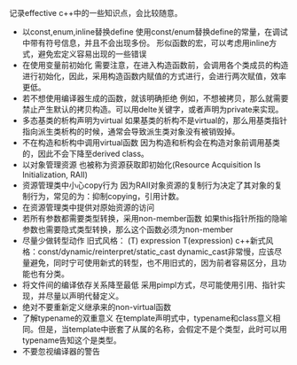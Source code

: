 记录effective c++中的一些知识点，会比较随意。
* 以const,enum,inline替换define
使用const/enum替换define的常量，在调试中带有符号信息，并且不会出现多份。
形似函数的宏，可以考虑用inline方式，避免宏定义容易出现的一些错误
* 在使用变量前初始化
需要注意，在进入构造函数前，会调用各个类成员的构造进行初始化，因此，采用构造函数内赋值的方式进行，会进行两次赋值，效率更低。
* 若不想使用编译器生成的函数，就该明确拒绝
例如，不想被拷贝，那么就需要禁止产生默认的拷贝构造。可以用delte关键字，或者声明为private来实现。
* 多态基类的析构声明为virtual
如果基类的析构不是virtual的，那么用基类指针指向派生类析构的时候，通常会导致派生类对象没有被销毁掉。
* 不在构造和析构中调用virtual函数
因为构造和析构会在构造对象前调用基类的，因此不会下降至derived class。
* 以对象管理资源
也被称为资源获取即初始化(Resource Acquisition Is Initialization, RAII)
* 资源管理类中小心copy行为
因为RAII对象资源的复制行为决定了其对象的复制行为，常见的为：抑制copying，引用计数。
* 在资源管理类中提供对原始资源的访问
* 若所有参数都需要类型转换，采用non-member函数
如果this指针所指的隐喻参数也需要隐式类型转换，那么这个函数必须为non-member
* 尽量少做转型动作
旧式风格： (T) expression T(expression)
c++新式风格：const/dynamic/reinterpret/static_cast
dynamic_cast非常慢，应该尽量避免，同时宁可使用新式的转型，也不用旧式的，因为前者容易区分，且功能也有分类。
* 将文件间的编译依存关系降至最低
采用pimpl方式，尽可能使用引用、指针实现，并尽量以声明代替定义。
* 绝对不要重新定义继承来的non-virtual函数
* 了解typename的双重意义
在template声明式中，typename和class意义相同。但是，当template中嵌套了从属的名称，会假定不是个类型，此时可以用typename告知这个是类型。
* 不要忽视编译器的警告
